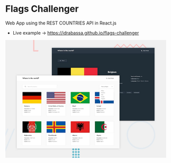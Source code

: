 # Flags Challenger 
Web App using the REST COUNTRIES API in React.js
- Live example -> https://idrabassa.github.io/flags-challenger


![](https://github.com/idrabassa/flags-challenger/blob/master/public/design/desktop-preview.jpg)
